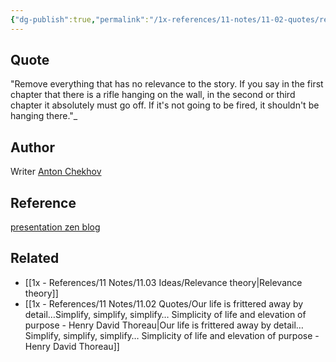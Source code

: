 ```yaml
---
{"dg-publish":true,"permalink":"/1x-references/11-notes/11-02-quotes/remove-everything-that-has-no-relevance-to-the-story-if-you-say-in-the-first-chapter-that-there-is-a-rifle-hanging-on-the-wall-in-the-second-or-third-chapter-it-absolutely-must-go-off-anton-chekhov/","title":"Remove everything that has no relevance to the story. If you say in the first chapter that there is a rifle hanging on the wall, in the second or third chapter it absolutely must go off - Anton Chekhov"}
---
```



## Quote
"Remove everything that has no relevance to the story. If you say in the first chapter that there is a rifle hanging on the wall, in the second or third chapter it absolutely must go off. If it's not going to be fired, it shouldn't be hanging there."_

## Author
Writer [Anton Chekhov](https://en.wikipedia.org/wiki/Anton_Chekhov)

## Reference
[presentation zen blog](https://www.presentationzen.com/)

## Related
- [[1x - References/11 Notes/11.03 Ideas/Relevance theory\|Relevance theory]]
- [[1x - References/11 Notes/11.02 Quotes/Our life is frittered away by detail…Simplify, simplify, simplify… Simplicity of life and elevation of purpose - Henry David Thoreau\|Our life is frittered away by detail…Simplify, simplify, simplify… Simplicity of life and elevation of purpose - Henry David Thoreau]]
